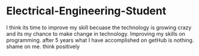 Electrical-Engineering-Student
==============================
I think its time to improve my skill becuase the technology is growing crazy and its my chance to make change in technology.
Improving my skills on programming.
after 5 years what I have accomplished on getHub is nothing. shame on me. think positively 
